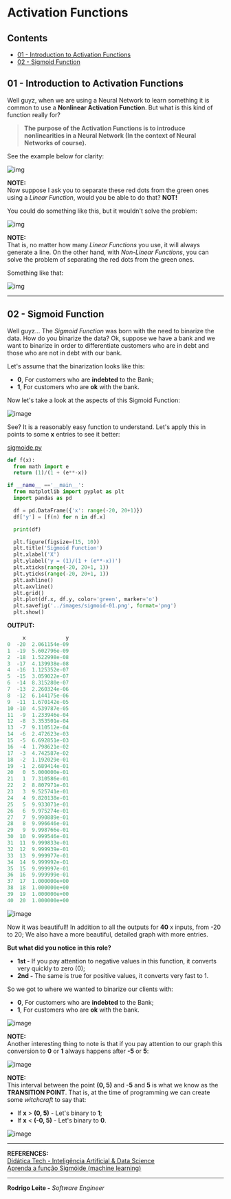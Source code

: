 # Activation Functions

## Contents

 - [01 - Introduction to Activation Functions](#intro)
 - [02 - Sigmoid Function](#sigmoid)

<div id="intro"></div>

## 01 - Introduction to Activation Functions

Well guyz, when we are using a Neural Network to learn something it is common to use a **Nonlinear Activation Function**. But what is this kind of function really for?

> **The purpose of the Activation Functions is to introduce nonlinearities in a Neural Network (In the context of Neural Networks of course).**

See the example below for clarity:

![img](images/activation-function-001.png)  

**NOTE:**  
Now suppose I ask you to separate these red dots from the green ones using a *Linear Function*, would you be able to do that? **NOT!**

You could do something like this, but it wouldn't solve the problem:

![img](images/activation-function-002.png)  

**NOTE:**  
That is, no matter how many *Linear Functions* you use, it will always generate a line. On the other hand, with *Non-Linear Functions*, you can solve the problem of separating the red dots from the green ones.

Something like that:

![img](images/activation-function-003.png)  

---

<div id="sigmoid"></div>

## 02 - Sigmoid Function

Well guyz... The *Sigmoid Function* was born with the need to binarize the data. How do you binarize the data? Ok, suppose we have a bank and we want to binarize in order to differentiate customers who are in debt and those who are not in debt with our bank.

Let's assume that the binarization looks like this:

 - **0**, For customers who are **indebted** to the Bank;
 - **1**, For customers who are **ok** with the bank.

Now let's take a look at the aspects of this Sigmoid Function:

![image](images/sigmoide-function-00.png)  

See? It is a reasonably easy function to understand. Let's apply this in points to some **x** entries to see it better:

[sigmoide.py](src/sigmoide.py)
```python
def f(x):
  from math import e
  return (1)/(1 + (e**-x))

if __name__ =='__main__':
  from matplotlib import pyplot as plt
  import pandas as pd

  df = pd.DataFrame({'x': range(-20, 20+1)})
  df['y'] = [f(n) for n in df.x]

  print(df)

  plt.figure(figsize=(15, 10))
  plt.title('Sigmoid Function')
  plt.xlabel('X')
  plt.ylabel('y = (1)/(1 + (e**-x))')
  plt.xticks(range(-20, 20+1, 1))
  plt.yticks(range(-20, 20+1, 1))
  plt.axhline()
  plt.axvline()
  plt.grid()
  plt.plot(df.x, df.y, color='green', marker='o')
  plt.savefig('../images/sigmoid-01.png', format='png')
  plt.show()
```

**OUTPUT:**  
```python
     x             y
0  -20  2.061154e-09
1  -19  5.602796e-09
2  -18  1.522998e-08
3  -17  4.139938e-08
4  -16  1.125352e-07
5  -15  3.059022e-07
6  -14  8.315280e-07
7  -13  2.260324e-06
8  -12  6.144175e-06
9  -11  1.670142e-05
10 -10  4.539787e-05
11  -9  1.233946e-04
12  -8  3.353501e-04
13  -7  9.110512e-04
14  -6  2.472623e-03
15  -5  6.692851e-03
16  -4  1.798621e-02
17  -3  4.742587e-02
18  -2  1.192029e-01
19  -1  2.689414e-01
20   0  5.000000e-01
21   1  7.310586e-01
22   2  8.807971e-01
23   3  9.525741e-01
24   4  9.820138e-01
25   5  9.933071e-01
26   6  9.975274e-01
27   7  9.990889e-01
28   8  9.996646e-01
29   9  9.998766e-01
30  10  9.999546e-01
31  11  9.999833e-01
32  12  9.999939e-01
33  13  9.999977e-01
34  14  9.999992e-01
35  15  9.999997e-01
36  16  9.999999e-01
37  17  1.000000e+00
38  18  1.000000e+00
39  19  1.000000e+00
40  20  1.000000e+00
```

![image](images/sigmoid-01.png)  

Now it was beautiful!! In addition to all the outputs for **40** x inputs, from -20 to 20; We also have a more beautiful, detailed graph with more entries.

**But what did you notice in this role?**

 - **1st -** If you pay attention to negative values ​​in this function, it converts very quickly to zero (0);
 - **2nd -** The same is true for positive values, it converts very fast to 1.

So we got to where we wanted to binarize our clients with:

 - **0**, For customers who are **indebted** to the Bank;
 - **1**, For customers who are **ok** with the bank.

![image](images/genius.gif)  

**NOTE:**  
Another interesting thing to note is that if you pay attention to our graph this conversion to **0** or **1** always happens after **-5** or **5**:

![image](images/example-01.png)  

**NOTE:**  
This interval between the point **(0, 5)** and **-5** and **5** is what we know as the **TRANSITION POINT**. That is, at the time of programming we can create some *witchcraft* to say that:

 - If **x** > **(0, 5)** - Let's binary to **1**;
 - If **x** < **(-0, 5)** - Let's binary to **0**.

![image](images/genius.gif)  

---

**REFERENCES:**  
[Didática Tech - Inteligência Artificial & Data Science](https://didatica.tech/)  
[Aprenda a função Sigmóide (machine learning)](https://www.youtube.com/watch?v=DlBhJdHQElI&t=22s)  

---

**Rodrigo Leite -** *Software Engineer*  
